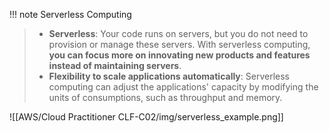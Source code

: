 
!!! note Serverless Computing
> - **Serverless**: Your code runs on servers, but you do not need to provision or manage these servers. With serverless computing, **you can focus more on innovating new products and features instead of maintaining servers**.
> - **Flexibility to scale applications automatically**: Serverless computing can adjust the applications' capacity by modifying the units of consumptions, such as throughput and memory.

![[AWS/Cloud Practitioner CLF-C02/img/serverless_example.png]]